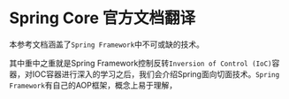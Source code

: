 # Spring Core 官方文档翻译

本参考文档涵盖了`Spring Framework`中不可或缺的技术。

其中重中之重就是Spring Framework控制反转`Inversion of Control (IoC)`容器，对IOC容器进行深入的学习之后，我们会介绍Spring面向切面技术。`Spring Framework`有自己的AOP框架，概念上易于理解，

